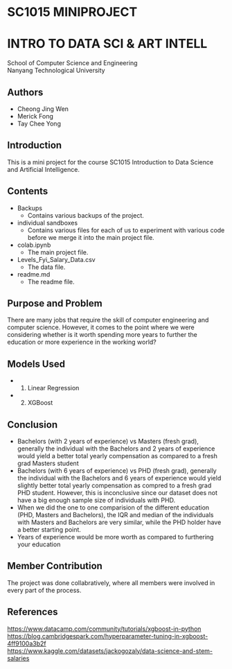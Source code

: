 # SC1015 MINIPROJECT
# INTRO TO DATA SCI & ART INTELL
School of Computer Science and Engineering  
Nanyang Technological University

## Authors
* Cheong Jing Wen
* Merick Fong
* Tay Chee Yong
## Introduction
This is a mini project for the course SC1015 Introduction to Data Science and Artificial Intelligence.
## Contents
* Backups
    * Contains various backups of the project.
* individual sandboxes
    * Contains various files for each of us to experiment with various code before we merge it into the main project file.
* colab.ipynb
    * The main project file.
* Levels_Fyi_Salary_Data.csv
    * The data file.
* readme.md
    * The readme file.
## Purpose and Problem
There are many jobs that require the skill of computer engineering and computer science. However, it comes to the point where we were considering whether is it worth spending more years to further the education or more experience in the working world?
## Models Used
* 1. Linear Regression
* 2. XGBoost 
## Conclusion 
* Bachelors (with 2 years of experience) vs Masters (fresh grad), generally the individual with the Bachelors and 2 years of experience would yield a better total yearly compensation as compared to a fresh grad Masters student 
* Bachelors (with 6 years of experience) vs PHD (fresh grad), generally the individual with the Bachelors and 6 years of experience would yield slightly better total yearly compensation as compred to a fresh grad PHD student. However, this is inconclusive since our dataset does not have a big enough sample size of individuals with PHD. 
* When we did the one to one comparision of the different education (PHD, Masters and Bachelors), the IQR and median of the individuals with Masters and Bachelors are very similar, while the PHD holder have a better starting point. 
* Years of experience would be more worth as compared to furthering your education 

## Member Contribution
The project was done collabratively, where all members were involved in every part of the process.

## References
https://www.datacamp.com/community/tutorials/xgboost-in-python  
https://blog.cambridgespark.com/hyperparameter-tuning-in-xgboost-4ff9100a3b2f  
https://www.kaggle.com/datasets/jackogozaly/data-science-and-stem-salaries
